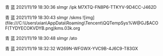 青 蓝 2021/11/19 18:30:36
slmgr /ipk M7XTQ-FN8P6-TTKYV-9D4CC-J462D

青 蓝 2021/11/19 18:30:43
slmgr /skms ![img](file:///C:\Users\xian\AppData\Roaming\Tencent\QQTempSys\%W@GJ$ACOF(TYDYECOKVDYB.png)kms.03k.org

青 蓝 2021/11/19 18:30:48
slmgr /ato

青 蓝 2021/11/19 18:32:32
W269N-WFGWX-YVC9B-4J6C9-T83GX





